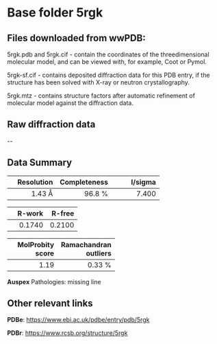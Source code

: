 # Base folder 5rgk

## Files downloaded from wwPDB:

5rgk.pdb and 5rgk.cif - contain the coordinates of the threedimensional molecular model, and can be viewed with, for example, Coot or Pymol.

5rgk-sf.cif - contains deposited diffraction data for this PDB entry, if the structure has been solved with X-ray or neutron crystallography.

5rgk.mtz - contains structure factors after automatic refinement of molecular model against the diffraction data.

## Raw diffraction data

--<br> 

## Data Summary
|   | Resolution | Completeness| I/sigma |
|---|-------------:|----------------:|--------------:|
|   |1.43 Å|96.8  %|<img width=50/>7.400|

|   | **R-work**| **R-free**   
|---|-------------:|----------------:|           
||  0.1740|  0.2100|

|   |**MolProbity<br>score**| **Ramachandran<br>outliers** 
|---|-------------:|----------------:|
||  1.19|  0.33 %|

**Auspex** Pathologies: missing line

 

## Other relevant links 
**PDBe**:  https://www.ebi.ac.uk/pdbe/entry/pdb/5rgk
 
**PDBr**: https://www.rcsb.org/structure/5rgk 

